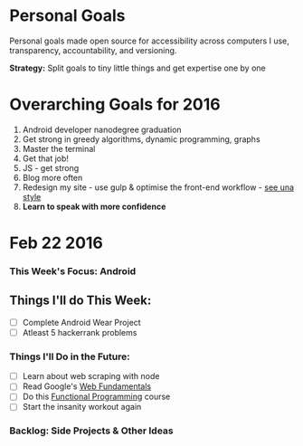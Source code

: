 # Personal Goals

Personal goals made open source for accessibility across computers I use, transparency, accountability, and versioning.

**Strategy:** Split goals to tiny little things and get expertise one by one

# Overarching Goals for 2016

1. Android developer nanodegree graduation
2. Get strong in greedy algorithms, dynamic programming, graphs
3. Master the terminal
4. Get that job!
5. JS - get strong
6. Blog more often
7. Redesign my site - use gulp & optimise the front-end workflow - [see una style](https://github.com/una/una.github.io)
8. **Learn to speak with more confidence**

# Feb 22 2016

### This Week's Focus: Android

## Things I'll do This Week:

- [ ] Complete Android Wear Project
- [ ] Atleast 5 hackerrank problems

### Things I'll Do in the Future:

- [ ] Learn about web scraping with node
- [ ] Read Google's [Web Fundamentals](http://bit.ly/1MFGLAu)
- [ ] Do this [Functional Programming](http://bit.ly/1mPdDSm) course
- [ ] Start the insanity workout again

### Backlog: Side Projects & Other Ideas
